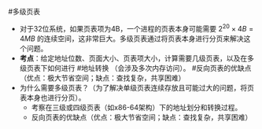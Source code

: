 #多级页表 
* 对于32位系统，如果页表项为4B，一个进程的页表本身可能需要 $2^{20} \times 4B = 4MB$ 的连续空间，这非常巨大。多级页表通过将页表本身进行分页来解决这个问题。
*   **考点**：给定地址位数、页面大小、页表项大小，计算需要几级页表，以及在多级页表下如何进行 #地址转换 （会涉及多次内存访问）。 #反向页表的优缺点 （优点：极大节省空间；缺点：查找复杂，共享困难）
*   为什么需要多级页表？（为了解决单级页表连续存放且可能过大的问题，将页表本身也进行分页）。
    *   考察在三级或四级页表（如x86-64架构）下的地址划分和转换过程。 
    * 反向页表的优缺点（优点：极大节省空间；缺点：查找复杂，共享困难）